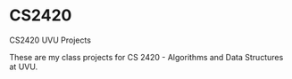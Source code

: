 # CS2420
CS2420 UVU Projects

These are my class projects for CS 2420 - Algorithms and Data Structures at UVU.
